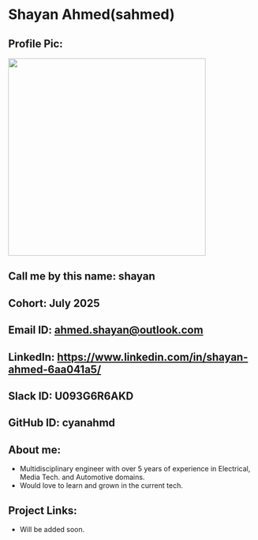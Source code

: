 # Shayan Ahmed(sahmed)
## Profile Pic: 
<img width=400 src="https://avatars.githubusercontent.com/u/49319646?u=261b6e7bcd394015299c5a0f2d45419e7ccf62c5&v=4"/>

## Call me by this name: shayan
## Cohort: July 2025
## Email ID: ahmed.shayan@outlook.com
## LinkedIn: https://www.linkedin.com/in/shayan-ahmed-6aa041a5/
## Slack ID: U093G6R6AKD
## GitHub ID: cyanahmd
## About me: 
- Multidisciplinary engineer with over 5 years of experience in Electrical, Media Tech. and Automotive domains.
- Would love to learn and grown in the current tech.
## Project Links:
- Will be added soon.
